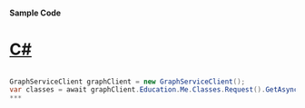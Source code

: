 #### Sample Code
# [C#](#tab/c-sharp)

```C#

GraphServiceClient graphClient = new GraphServiceClient();
var classes = await graphClient.Education.Me.Classes.Request().GetAsync();
*** 

```